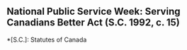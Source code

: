 ## National Public Service Week: Serving Canadians Better Act (S.C. 1992, c. 15)
  *[S.C.]: Statutes of Canada
